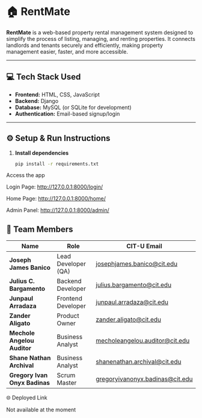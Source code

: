 # 🏠 RentMate

**RentMate** is a web-based property rental management system designed to simplify the process of listing, managing, and renting properties. It connects landlords and tenants securely and efficiently, making property management easier, faster, and more accessible.

---

## 💻 Tech Stack Used
- **Frontend:** HTML, CSS, JavaScript  
- **Backend:** Django  
- **Database:** MySQL (or SQLite for development)  
- **Authentication:** Email-based signup/login  

---

## ⚙️ Setup & Run Instructions

1. **Install dependencies**
   ```bash
   pip install -r requirements.txt

Access the app

Login Page: http://127.0.0.1:8000/login/

Home Page: http://127.0.0.1:8000/home/

Admin Panel: http://127.0.0.1:8000/admin/

## 👥 Team Members
| Name                          | Role                | CIT-U Email |
| ----------------------------- | ------------------- | ------------ |
| **Joseph James Banico**       | Lead Developer (QA) | josephjames.banico@cit.edu |
| **Julius C. Bargamento**      | Backend Developer   | julius.bargamento@cit.edu |
| **Junpaul Arradaza**          | Frontend Developer  | junpaul.arradaza@cit.edu |
| **Zander Aligato**            | Product Owner       | zander.aligato@cit.edu |
| **Mechole Angelou Auditor**   | Business Analyst    | mecholeangelou.auditor@cit.edu |
| **Shane Nathan Archival**     | Business Analyst    | shanenathan.archival@cit.edu |
| **Gregory Ivan Onyx Badinas** | Scrum Master        | gregoryivanonyx.badinas@cit.edu |



🌐 Deployed Link

Not available at the moment
